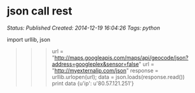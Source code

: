 # json call rest

_Status: Published_
_Created: 2014-12-19 16:04:26_
_Tags: python_

import urllib, json
>>> url = "http://maps.googleapis.com/maps/api/geocode/json?address=googleplex&sensor=false"
>>> url = "http://myexternalip.com/json"
>>> response = urllib.urlopen(url);
>>> data = json.loads(response.read())
>>> print data
{u'ip': u'80.57.121.251'}